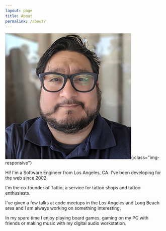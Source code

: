 ```yaml
---
layout: page
title: About
permalink: /about/
---
```


![Abraham Cuenca also known as Your Web Dev Guy](/assets/img/abraham_cuenca.png){:class="img-responsive"}

Hi! I'm a Software Engineer from Los Angeles, CA. I've been  developing for the web since 2002.

I'm the co-founder of Tattio, a service for tattoo shops and tattoo enthusiasts.

I've given a few talks at code meetups in the Los Angeles and Long Beach area and I am always 
working on something interesting.

In my spare time I enjoy playing board games, gaming on my PC with friends or making music with my
digital audio workstation.
